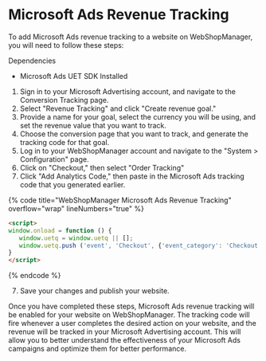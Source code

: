 # Microsoft Ads Revenue Tracking

To add Microsoft Ads revenue tracking to a website on WebShopManager, you will need to follow these steps:

Dependencies

* Microsoft Ads UET SDK Installed

1. Sign in to your Microsoft Advertising account, and navigate to the Conversion Tracking page.
2. Select "Revenue Tracking" and click "Create revenue goal."
3. Provide a name for your goal, select the currency you will be using, and set the revenue value that you want to track.
4. Choose the conversion page that you want to track, and generate the tracking code for that goal.
5. Log in to your WebShopManager account and navigate to the "System > Configuration" page.
6. Click on "Checkout," then select "Order Tracking"
7. Click "Add Analytics Code," then paste in the Microsoft Ads tracking code that you generated earlier.

{% code title="WebShopManager Microsoft Ads Revenue Tracking" overflow="wrap" lineNumbers="true" %}
```html
<script>
window.onload = function () {
   window.uetq = window.uetq || [];  
   window.uetq.push ('event', 'Checkout', {'event_category': 'Checkout', 'event_label': 'Checkout', 'event_value': parseFloat(_ltk.Order.OrderTotal) });  
}
</script>
```
{% endcode %}

7. Save your changes and publish your website.

Once you have completed these steps, Microsoft Ads revenue tracking will be enabled for your website on WebShopManager. The tracking code will fire whenever a user completes the desired action on your website, and the revenue will be tracked in your Microsoft Advertising account. This will allow you to better understand the effectiveness of your Microsoft Ads campaigns and optimize them for better performance.
